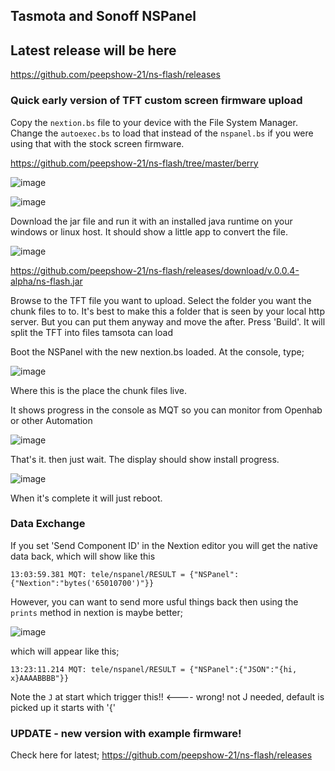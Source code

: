 ## Tasmota and Sonoff NSPanel

## Latest release will be here

https://github.com/peepshow-21/ns-flash/releases

### Quick early version of TFT custom screen firmware upload

Copy the `nextion.bs` file to your device with the File System Manager. Change the `autoexec.bs` to load that instead of the `nspanel.bs` if you were using that with the stock screen firmware.

https://github.com/peepshow-21/ns-flash/tree/master/berry

![image](https://user-images.githubusercontent.com/42150988/149680209-554a098b-6fa9-4ca2-be68-923ad94c47d9.png)

![image](https://user-images.githubusercontent.com/42150988/149680241-ddd5124a-ec0a-4389-99ed-cb70a89fb28b.png)


Download the jar file and run it with an installed java runtime on your windows or linux host. It should show a little app to convert the file.

![image](https://user-images.githubusercontent.com/42150988/149680122-1b876b0d-ac0a-40a3-bfda-714a1c7ce76d.png)

https://github.com/peepshow-21/ns-flash/releases/download/v.0.0.4-alpha/ns-flash.jar

Browse to the TFT file you want to upload.
Select the folder you want the chunk files to to. It's best to make this a folder that is seen by your local http server. But you can put them anyway and move the after.
Press 'Build'. It will split the TFT into files tamsota can load

Boot the NSPanel with the new nextion.bs loaded.
At the console, type;

![image](https://user-images.githubusercontent.com/42150988/149680300-aa0c5544-445c-4f18-b90a-5aaf2b601a51.png)

Where this is the place the chunk files live.

It shows progress in the console as MQT so you can monitor from Openhab or other Automation

![image](https://user-images.githubusercontent.com/42150988/149680389-0444e363-08be-4765-b83d-c505921e2614.png)

That's it. then just wait. The display should show install progress.

![image](https://user-images.githubusercontent.com/42150988/149680472-f2992fe2-c62e-40e7-99b6-4a8dd948551c.png)

When it's complete it will just reboot.

### Data Exchange

If you set 'Send Component ID' in the Nextion editor you will get the native data back, which will show like this
```
13:03:59.381 MQT: tele/nspanel/RESULT = {"NSPanel":{"Nextion":"bytes('65010700')"}}
```

However, you can want to send more usful things back then using the `prints` method in nextion is maybe better;

![image](https://user-images.githubusercontent.com/42150988/150136985-9d1464fc-0f0a-4d53-887f-261d53ded13a.png)

which will appear like this;
```
13:23:11.214 MQT: tele/nspanel/RESULT = {"NSPanel":{"JSON":"{hi, x}AAAABBBB"}}
```

Note the `J` at start which trigger this!!  <---- wrong! not J needed, default is picked up it starts with '{'


### UPDATE - new version with example firmware!

Check here for latest;
https://github.com/peepshow-21/ns-flash/releases




